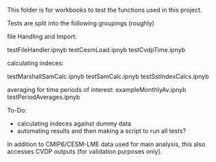 This folder is for workbooks to test the functions used in this project.


Tests are split into the following groupings (roughly)

file Handling and Import:

testFileHandler.ipnyb
testCesmLoad.ipnyb
testCvdpTime.ipnyb

calculating indeces:

testMarshallSamCalc.ipnyb
testSamCalc.ipnyb
testSstIndexCalcs.ipnyb


averaging for time periods of interest:
exampleMonthlyAv.ipnyb
testPeriodAverages.ipnyb

To-Do:

- calculating indeces against dummy data
- automating results and then making a script to run all tests?

In addition to CMIP6/CESM-LME data used for main analysis, this also accesses CVDP outputs (for validation purposes only).